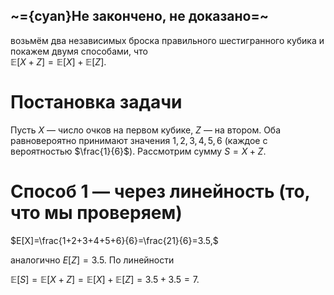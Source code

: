 
## ~={cyan}Не закончено, не доказано=~

возьмём два независимых броска правильного шестигранного кубика и покажем двумя способами, что  
$\mathbb{E}[X+Z]=\mathbb{E}[X]+\mathbb{E}[Z].$

# Постановка задачи

Пусть $X$ — число очков на первом кубике, $Z$ — на втором. Оба равновероятно принимают значения $1,2,3,4,5,6$ (каждое с вероятностью $\frac{1}{6}$). Рассмотрим сумму $S=X+Z$.

# Способ 1 — через линейность (то, что мы проверяем)

$E[X]=\frac{1+2+3+4+5+6}​{6}=\frac{21}{6}​=3.5,$

аналогично $E[Z]=3.5$. По линейности

$\mathbb{E}[S]=\mathbb{E}[X+Z]=\mathbb{E}[X]+\mathbb{E}[Z]=3.5+3.5=7$.


